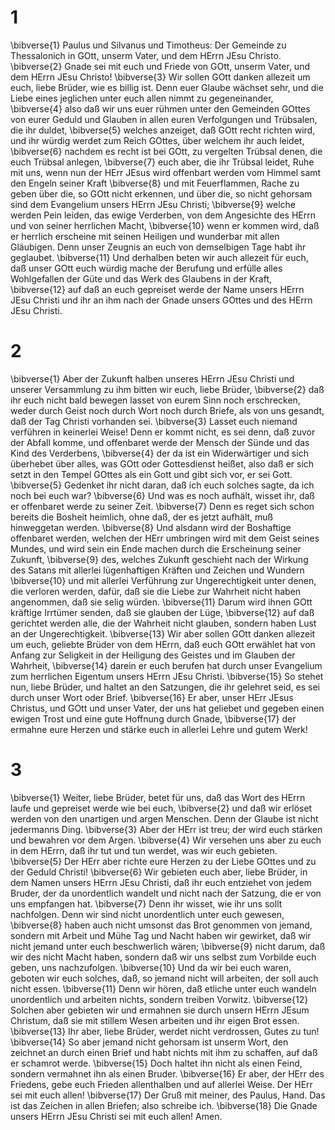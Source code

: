 # 1
\bibverse{1} Paulus und Silvanus und Timotheus: Der Gemeinde zu Thessalonich in GOtt, unserm Vater, und dem HErrn JEsu Christo. \bibverse{2} Gnade sei mit euch und Friede von GOtt, unserm Vater, und dem HErrn JEsu Christo! \bibverse{3} Wir sollen GOtt danken allezeit um euch, liebe Brüder, wie es billig ist. Denn euer Glaube wächset sehr, und die Liebe eines jeglichen unter euch allen nimmt zu gegeneinander, \bibverse{4} also daß wir uns euer rühmen unter den Gemeinden GOttes von eurer Geduld und Glauben in allen euren Verfolgungen und Trübsalen, die ihr duldet, \bibverse{5} welches anzeiget, daß GOtt recht richten wird, und ihr würdig werdet zum Reich GOttes, über welchem ihr auch leidet, \bibverse{6} nachdem es recht ist bei GOtt, zu vergelten Trübsal denen, die euch Trübsal anlegen, \bibverse{7} euch aber, die ihr Trübsal leidet, Ruhe mit uns, wenn nun der HErr JEsus wird offenbart werden vom Himmel samt den Engeln seiner Kraft \bibverse{8} und mit Feuerflammen, Rache zu geben über die, so GOtt nicht erkennen, und über die, so nicht gehorsam sind dem Evangelium unsers HErrn JEsu Christi; \bibverse{9} welche werden Pein leiden, das ewige Verderben, von dem Angesichte des HErrn und von seiner herrlichen Macht, \bibverse{10} wenn er kommen wird, daß er herrlich erscheine mit seinen Heiligen und wunderbar mit allen Gläubigen. Denn unser Zeugnis an euch von demselbigen Tage habt ihr geglaubet. \bibverse{11} Und derhalben beten wir auch allezeit für euch, daß unser GOtt euch würdig mache der Berufung und erfülle alles Wohlgefallen der Güte und das Werk des Glaubens in der Kraft, \bibverse{12} auf daß an euch gepreiset werde der Name unsers HErrn JEsu Christi und ihr an ihm nach der Gnade unsers GOttes und des HErrn JEsu Christi.

# 2
\bibverse{1} Aber der Zukunft halben unseres HErrn JEsu Christi und unserer Versammlung zu ihm bitten wir euch, liebe Brüder, \bibverse{2} daß ihr euch nicht bald bewegen lasset von eurem Sinn noch erschrecken, weder durch Geist noch durch Wort noch durch Briefe, als von uns gesandt, daß der Tag Christi vorhanden sei. \bibverse{3} Lasset euch niemand verführen in keinerlei Weise! Denn er kommt nicht, es sei denn, daß zuvor der Abfall komme, und offenbaret werde der Mensch der Sünde und das Kind des Verderbens, \bibverse{4} der da ist ein Widerwärtiger und sich überhebet über alles, was GOtt oder Gottesdienst heißet, also daß er sich setzt in den Tempel GOttes als ein Gott und gibt sich vor, er sei Gott. \bibverse{5} Gedenket ihr nicht daran, daß ich euch solches sagte, da ich noch bei euch war? \bibverse{6} Und was es noch aufhält, wisset ihr, daß er offenbaret werde zu seiner Zeit. \bibverse{7} Denn es reget sich schon bereits die Bosheit heimlich, ohne daß, der es jetzt aufhält, muß hinweggetan werden. \bibverse{8} Und alsdann wird der Boshaftige offenbaret werden, welchen der HErr umbringen wird mit dem Geist seines Mundes, und wird sein ein Ende machen durch die Erscheinung seiner Zukunft, \bibverse{9} des, welches Zukunft geschieht nach der Wirkung des Satans mit allerlei lügenhaftigen Kräften und Zeichen und Wundern \bibverse{10} und mit allerlei Verführung zur Ungerechtigkeit unter denen, die verloren werden, dafür, daß sie die Liebe zur Wahrheit nicht haben angenommen, daß sie selig würden. \bibverse{11} Darum wird ihnen GOtt kräftige Irrtümer senden, daß sie glauben der Lüge, \bibverse{12} auf daß gerichtet werden alle, die der Wahrheit nicht glauben, sondern haben Lust an der Ungerechtigkeit. \bibverse{13} Wir aber sollen GOtt danken allezeit um euch, geliebte Brüder von dem HErrn, daß euch GOtt erwählet hat von Anfang zur Seligkeit in der Heiligung des Geistes und im Glauben der Wahrheit, \bibverse{14} darein er euch berufen hat durch unser Evangelium zum herrlichen Eigentum unsers HErrn JEsu Christi. \bibverse{15} So stehet nun, liebe Brüder, und haltet an den Satzungen, die ihr gelehret seid, es sei durch unser Wort oder Brief. \bibverse{16} Er aber, unser HErr JEsus Christus, und GOtt und unser Vater, der uns hat geliebet und gegeben einen ewigen Trost und eine gute Hoffnung durch Gnade, \bibverse{17} der ermahne eure Herzen und stärke euch in allerlei Lehre und gutem Werk!

# 3
\bibverse{1} Weiter, liebe Brüder, betet für uns, daß das Wort des HErrn laufe und gepreiset werde wie bei euch, \bibverse{2} und daß wir erlöset werden von den unartigen und argen Menschen. Denn der Glaube ist nicht jedermanns Ding. \bibverse{3} Aber der HErr ist treu; der wird euch stärken und bewahren vor dem Argen. \bibverse{4} Wir versehen uns aber zu euch in dem HErrn, daß ihr tut und tun werdet, was wir euch gebieten. \bibverse{5} Der HErr aber richte eure Herzen zu der Liebe GOttes und zu der Geduld Christi! \bibverse{6} Wir gebieten euch aber, liebe Brüder, in dem Namen unsers HErrn JEsu Christi, daß ihr euch entziehet von jedem Bruder, der da unordentlich wandelt und nicht nach der Satzung, die er von uns empfangen hat. \bibverse{7} Denn ihr wisset, wie ihr uns sollt nachfolgen. Denn wir sind nicht unordentlich unter euch gewesen, \bibverse{8} haben auch nicht umsonst das Brot genommen von jemand, sondern mit Arbeit und Mühe Tag und Nacht haben wir gewirket, daß wir nicht jemand unter euch beschwerlich wären; \bibverse{9} nicht darum, daß wir des nicht Macht haben, sondern daß wir uns selbst zum Vorbilde euch geben, uns nachzufolgen. \bibverse{10} Und da wir bei euch waren, geboten wir euch solches, daß, so jemand nicht will arbeiten, der soll auch nicht essen. \bibverse{11} Denn wir hören, daß etliche unter euch wandeln unordentlich und arbeiten nichts, sondern treiben Vorwitz. \bibverse{12} Solchen aber gebieten wir und ermahnen sie durch unsern HErrn JEsum Christum, daß sie mit stillem Wesen arbeiten und ihr eigen Brot essen. \bibverse{13} Ihr aber, liebe Brüder, werdet nicht verdrossen, Gutes zu tun! \bibverse{14} So aber jemand nicht gehorsam ist unserm Wort, den zeichnet an durch einen Brief und habt nichts mit ihm zu schaffen, auf daß er schamrot werde. \bibverse{15} Doch haltet ihn nicht als einen Feind, sondern vermahnet ihn als einen Bruder. \bibverse{16} Er aber, der HErr des Friedens, gebe euch Frieden allenthalben und auf allerlei Weise. Der HErr sei mit euch allen! \bibverse{17} Der Gruß mit meiner, des Paulus, Hand. Das ist das Zeichen in allen Briefen; also schreibe ich. \bibverse{18} Die Gnade unsers HErrn JEsu Christi sei mit euch allen! Amen.